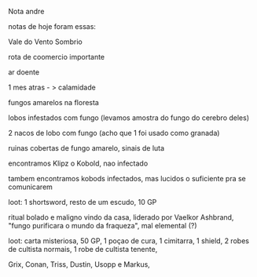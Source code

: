 Nota andre

 notas de hoje foram essas:

Vale do Vento Sombrio

rota de coomercio importante

ar doente

1 mes atras - > calamidade

fungos amarelos na floresta

lobos infestados com fungo (levamos amostra do fungo do cerebro deles)

2 nacos de lobo com fungo (acho que 1 foi usado como granada)

ruinas cobertas de fungo amarelo, sinais de luta

encontramos Klipz o Kobold, nao infectado

tambem encontramos kobods infectados, mas lucidos o suficiente pra se
comunicarem

loot: 1 shortsword, resto de um escudo, 10 GP

ritual bolado e maligno vindo da casa, liderado por Vaelkor Ashbrand, "fungo
purificara o mundo da fraqueza", mal elemental (?)

loot: carta misteriosa, 50 GP, 1 poçao de cura, 1 cimitarra, 1 shield, 2 robes
de cultista normais, 1 robe de cultista tenente,

Grix, Conan, Triss, Dustin, Usopp e Markus,



















